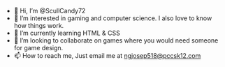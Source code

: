 - 👋 Hi, I’m @ScullCandy72
- 👀 I’m interested in gaming and computer science. I also love to know how things work.
- 🌱 I’m currently learning HTML & CSS
- 💞️ I’m looking to collaborate on games where you would need someone for game design.
- 📫 How to reach me, Just email me at ngjosep518@pccsk12.com

<!---
ScullCandy72/ScullCandy72 is a ✨ special ✨ repository because its `README.md` (this file) appears on your GitHub profile.
You can click the Preview link to take a look at your changes.
--->
